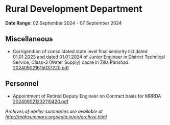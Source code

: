 # Rural Development Department

**Date Range**: 02 September 2024 - 07 September 2024


## Miscellaneous
- Corrigendum of consolidated state level final seniority list dated 01.01.2023 and dated 01.01.2024 of Junior Engineer in District Technical Service, Class-3 (Water Supply) cadre in Zilla Parishad.\
  [202409021615037220.pdf](https://gr.maharashtra.gov.in/Site/Upload/Government%20Resolutions/English/202409021615037220.pdf)

## Personnel
- Appointment of Retired Deputy Engineer on Contract basis for MRRDA\
  [202409021232110420.pdf](https://gr.maharashtra.gov.in/Site/Upload/Government%20Resolutions/English/202409021232110420.....pdf)


*Archives of earlier summaries are available at http://mahsummary.orgpedia.in/en/archive.html*